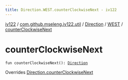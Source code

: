 ```yaml
---
title: Direction.WEST.counterClockwiseNext - iv122
---
```


[iv122](../../../index.md) / [com.github.mseleng.iv122.util](../../index.md) / [Direction](../index.md) / [WEST](index.md) / [counterClockwiseNext](.)

# counterClockwiseNext

`fun counterClockwiseNext(): `[`Direction`](../index.md)

Overrides [Direction.counterClockwiseNext](../counter-clockwise-next.md)

